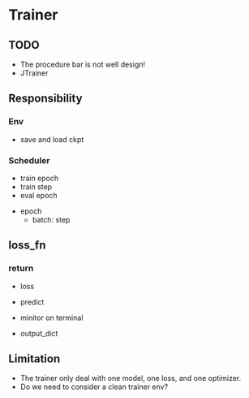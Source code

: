 # Trainer

## TODO

* The procedure bar is not well design!
* JTrainer

## Responsibility

### Env
- save and load ckpt

### Scheduler
- train epoch
- train step
- eval epoch

* epoch
    * batch: step

## loss_fn

### return

* loss

* predict

* minitor on terminal

* output_dict


## Limitation

* The trainer only deal with one model, one loss, and one optimizer.
* Do we need to consider a clean trainer env?
